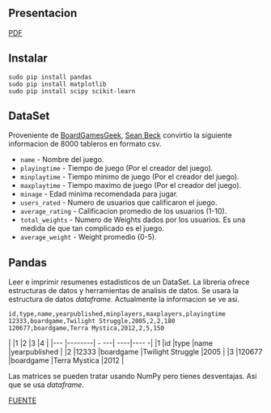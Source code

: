 ## Presentacion
[PDF](https://github.com/AmauryOrtega/AI-Python/blob/master/Regresion%20lineal%20-%20Exposicion.pdf)

## Instalar
```
sudo pip install pandas
sudo pip install matplotlib
sudo pip install scipy scikit-learn
```

## DataSet
Proveniente de [BoardGamesGeek](http://www.boardgamegeek.com/), [Sean Beck](https://github.com/ThaWeatherman) convirtio la siguiente informacion de 8000 tableros en formato csv.

* `name` - Nombre del juego.
* `playingtime` -  Tiempo de juego (Por el creador del juego).
* `minplaytime` - Tiempo minimo de juego (Por el creador del juego).
* `maxplaytime` - Tiempo maximo de juego (Por el creador del juego).
* `minage` - Edad minima recomendada para jugar.
* `users_rated` - Numero de usuarios que calificaron el juego.
* `average_rating` - Calificacion promedio de los usuarios (1-10).
* `total_weights` - Numero de Weights dados por los usuarios. Es una medida de que tan complicado es el juego.
* `average_weight` - Weight promedio (0-5).

## Pandas
Leer e imprimir resumenes estadisticos de un DataSet. La libreria ofrece estructuras de datos y herramientas de analisis de datos. Se usara la estructura de datos *dataframe*.
Actualmente la informacion se ve asi.
```
id,type,name,yearpublished,minplayers,maxplayers,playingtime
12333,boardgame,Twilight Struggle,2005,2,2,180
120677,boardgame,Terra Mystica,2012,2,5,150
```
|    |1       |2           |3                   |4              |
|--- |--------| -       ---|                ----|----          -|
|1   |id      |type        |name                |yearpublished  |
|2   |12333   |boardgame   |Twilight Struggle   |2005           |
|3   |120677  |boardgame   |Terra Mystica       |2012           |

Las matrices se pueden tratar usando NumPy pero tienes desventajas. Asi que se usa *dataframe*.


[FUENTE](https://www.dataquest.io/blog/machine-learning-python/)
